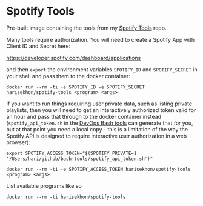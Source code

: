 Spotify Tools
=============

Pre-built image containing the tools from my [Spotify Tools](https://github.com/harisekhon/spotify-tools) repo.

Many tools require authorization. You will need to create a Spotify App with Client ID and Secret here:

https://developer.spotify.com/dashboard/applications

and then `export` the environment variables `SPOTIFY_ID` and `SPOTIFY_SECRET` in your shell and pass them to the docker container:

```
docker run --rm -ti -e SPOTIFY_ID -e SPOTIFY_SECRET harisekhon/spotify-tools <program> <args>
```

If you want to run things requiring user private data, such as listing private playlists, then you will need to get an interactively authorized token valid for an hour and pass that through to the docker container instead (`spotify_api_token.sh` in the [DevOps Bash tools](https://github.com/harisekhon/bash-tools) can generate that for you, but at that point you need a local copy - this is a limitation of the way the Spotify API is designed to require interactive user authorization in a web browser):

```
export SPOTIFY_ACCESS_TOKEN="$(SPOTIFY_PRIVATE=1 '/Users/hari/github/bash-tools/spotify_api_token.sh')"

docker run --rm -ti -e SPOTIFY_ACCESS_TOKEN harisekhon/spotify-tools <program> <args>
```

List available programs like so
```
docker run --rm -ti harisekhon/spotify-tools
```
